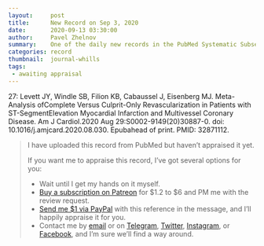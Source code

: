 ```yaml
---
layout:     post
title:      New Record on Sep 3, 2020
date:       2020-09-13 03:30:00
author:     Pavel Zhelnov
summary:    One of the daily new records in the PubMed Systematic Subset indexed by Sep 3, 2020.
categories: record
thumbnail:  journal-whills
tags:
 - awaiting appraisal
---
```


27: Levett JY, Windle SB, Filion KB, Cabaussel J, Eisenberg MJ. Meta-Analysis ofComplete Versus Culprit-Only Revascularization in Patients with ST-SegmentElevation Myocardial Infarction and Multivessel Coronary Disease. Am J Cardiol.2020 Aug 29:S0002-9149(20)30887-0. doi: 10.1016/j.amjcard.2020.08.030. Epubahead of print. PMID: 32871112.


> I have uploaded this record from PubMed but haven’t appraised it yet.
>
> If you want me to appraise this record, I’ve got several options for you:
> * Wait until I get my hands on it myself.
> * [Buy a subscription on Patreon](https://patreon.com/zheln) for $1.2 to $6 and PM me with the review request.
> * [Send me $1 via PayPal](https://paypal.me/pjelnov) with this reference in the message, and I’ll happily appraise it for you.
> * Contact me by [email](mailto:pavel@zheln.com) or on [Telegram](https://t.me/drzhelnov), [Twitter](https://twitter.com/drzhelnov), [Instagram](https://instagram.com/igzheln), or [Facebook](https://facebook.com/drzhelnov), and I’m sure we’ll find a way around.
